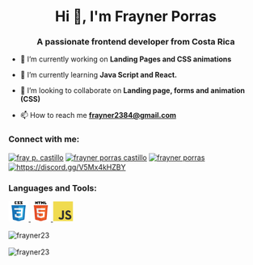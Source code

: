 <h1 align="center">Hi 👋, I'm Frayner Porras</h1>
<h3 align="center">A passionate frontend developer from Costa Rica</h3>

- 🔭 I’m currently working on **Landing Pages and CSS animations**

- 🌱 I’m currently learning **Java Script and React.**

- 👯 I’m looking to collaborate on **Landing page, forms and animation (CSS)**

- 📫 How to reach me **frayner2384@gmail.com**

<h3 align="left">Connect with me:</h3>
<p align="left">
<a href="https://twitter.com/fray p. castillo" target="blank"><img align="center" src="https://raw.githubusercontent.com/rahuldkjain/github-profile-readme-generator/master/src/images/icons/Social/twitter.svg" alt="fray p. castillo" height="30" width="40" /></a>
<a href="https://linkedin.com/in/frayner porras castillo" target="blank"><img align="center" src="https://raw.githubusercontent.com/rahuldkjain/github-profile-readme-generator/master/src/images/icons/Social/linked-in-alt.svg" alt="frayner porras castillo" height="30" width="40" /></a>
<a href="https://fb.com/frayner porras" target="blank"><img align="center" src="https://raw.githubusercontent.com/rahuldkjain/github-profile-readme-generator/master/src/images/icons/Social/facebook.svg" alt="frayner porras" height="30" width="40" /></a>
<a href="https://discord.gg/https://discord.gg/V5Mx4kHZBY" target="blank"><img align="center" src="https://raw.githubusercontent.com/rahuldkjain/github-profile-readme-generator/master/src/images/icons/Social/discord.svg" alt="https://discord.gg/V5Mx4kHZBY" height="30" width="40" /></a>
</p>

<h3 align="left">Languages and Tools:</h3>
<p align="left"> <a href="https://www.w3schools.com/css/" target="_blank" rel="noreferrer"> <img src="https://raw.githubusercontent.com/devicons/devicon/master/icons/css3/css3-original-wordmark.svg" alt="css3" width="40" height="40"/> </a> <a href="https://www.w3.org/html/" target="_blank" rel="noreferrer"> <img src="https://raw.githubusercontent.com/devicons/devicon/master/icons/html5/html5-original-wordmark.svg" alt="html5" width="40" height="40"/> </a> <a href="https://developer.mozilla.org/en-US/docs/Web/JavaScript" target="_blank" rel="noreferrer"> <img src="https://raw.githubusercontent.com/devicons/devicon/master/icons/javascript/javascript-original.svg" alt="javascript" width="40" height="40"/> </a> </p>

<p><img align="center" src="https://github-readme-stats.vercel.app/api/top-langs?username=frayner23&show_icons=true&locale=en&layout=compact" alt="frayner23" /></p>

<p><img align="center" src="https://github-readme-streak-stats.herokuapp.com/?user=frayner23&" alt="frayner23" /></p>
